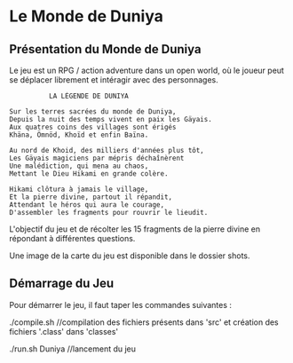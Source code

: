 # Le Monde de Duniya

## Présentation du Monde de Duniya

Le jeu est un RPG / action adventure dans un open world, où le joueur peut se déplacer librement et intéragir avec des personnages.

```
          LA LÉGENDE DE DUNIYA

Sur les terres sacrées du monde de Duniya,
Depuis la nuit des temps vivent en paix les Gäyais.
Aux quatres coins des villages sont érigés
Khäna, Ömnöd, Khoïd et enfin Baïna.

Au nord de Khoid, des milliers d'années plus tôt,
Les Gäyais magiciens par mépris déchaînèrent
Une malédiction, qui mena au chaos,
Mettant le Dieu Hikami en grande colère.

Hikami clôtura à jamais le village,
Et la pierre divine, partout il répandit,
Attendant le héros qui aura le courage,
D'assembler les fragments pour rouvrir le lieudit.
```

L'objectif du jeu et de récolter les 15 fragments de la pierre divine en répondant à différentes questions.

Une image de la carte du jeu est disponible dans le dossier shots.

## Démarrage du Jeu

Pour démarrer le jeu, il faut taper les commandes suivantes :

./compile.sh
//compilation des fichiers présents dans 'src' et création des fichiers '.class' dans 'classes'

./run.sh Duniya
//lancement du jeu
